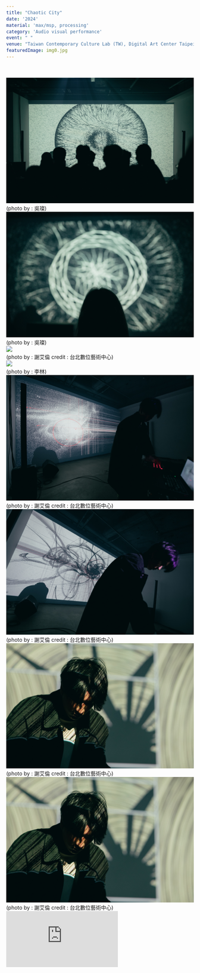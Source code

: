 ```yaml
---
title: "Chaotic City"
date: '2024'
material: 'max/msp, processing'
category: 'Audio visual performance'
event: " "
venue: "Taiwan Contemporary Culture Lab (TW), Digital Art Center Taipei (TW), Taipei Fine Arts Museum (TW), Lapin et Halot (JP)"
featuredImage: img0.jpg
---
```

  <div class="box">
      <div class="dscrptn">
        <br>
      </div>
  </div>

  <div class="box">
      <div class="dscrptn">
        <br>
      </div>
  </div>

  <div class="box">
      <img class="subimg" src="./img1.jpg">
      <div class="photocredit">(photo by : 吳璨)</div>
  </div>
  <div class="box">
      <img class="subimg" src="./img2.jpg">
      <div class="photocredit">(photo by : 吳璨)</div>
  </div>
  <div class="box">
      <img class="subimg" src="./img3.jpg">
      <div class="photocredit">(photo by : 謝艾倫 credit : 台北數位藝術中心)</div>
  </div>
  <div class="box">
      <img class="subimg" src="./img4.jpg">
      <div class="photocredit">(photo by : 李林)</div>
  </div>
  <div class="box">
      <img class="subimg" src="./img5.jpg">
      <div class="photocredit">(photo by : 謝艾倫 credit : 台北數位藝術中心)</div>
  </div>
  <div class="box">
      <img class="subimg" src="./img6.jpg">
      <div class="photocredit">(photo by : 謝艾倫 credit : 台北數位藝術中心)</div>
  </div>
  <div class="box">
      <img class="subimg" src="./img7.jpg">
      <div class="photocredit">(photo by : 謝艾倫 credit : 台北數位藝術中心)</div>
  </div>
  <div class="box">
      <img class="subimg" src="./img8.jpg">
      <div class="photocredit">(photo by : 謝艾倫 credit : 台北數位藝術中心)</div>
  </div>


  <div class="box"></div>

  <iframe title="vimeo-player" src="https://player.vimeo.com/video/944132880?h=7618025da3" frameborder="0" allowfullscreen></iframe>

  <div class="box"></div>
